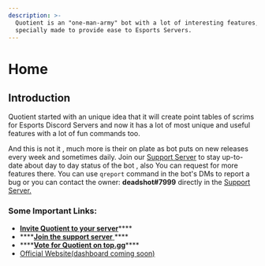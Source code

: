 ```yaml
---
description: >-
  Quotient is an "one-man-army" bot with a lot of interesting features,
  specially made to provide ease to Esports Servers.
---
```


# Home

## **Introduction**

Quotient started with an unique idea that it will create point tables of scrims for Esports Discord Servers and now it has a lot of most unique and useful features with a lot of fun commands too.

And this is not it , much more is their on plate as bot puts on new releases every week and sometimes daily. Join our [Support Server](https://discord.gg/aBM5xz6) to stay up-to-date about day to day status of the bot , also You can request for more features there. You can use `qreport` command in the bot's DMs to report a bug or you can contact the owner: **deadshot\#7999** directly in the [Support Server.](https://discord.gg/aBM5xz6)

### Some Important Links:

* [**Invite Quotient to your server**](https://discord.com/api/oauth2/authorize?client_id=746348747918934096&permissions=21175985838&scope=bot)\*\*\*\*
* \*\*\*\*[**Join the support server** ](https://discord.gg/aBM5xz6)\*\*\*\*
* \*\*\*\*[**Vote for Quotient on top.gg**](https://top.gg/bot/746348747918934096/vote)\*\*\*\*
* [Official Website\(dashboard coming soon\)](https://quotientbot.xyz)







